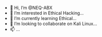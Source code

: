- 👋 Hi, I’m @NEQ-ABX
- 👀 I’m interested in Ethical Hacking...
- 🌱 I’m currently learning Ethical...
- 💞️ I’m looking to collaborate on Kali Linux...
- 📫 ...

<!---
NEQ-ABX/NEQ-ABX is a ✨ special ✨ repository because its `README.md` (this file) appears on your GitHub profile.
You can click the Preview link to take a look at your changes.
--->
